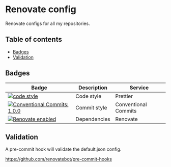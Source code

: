 # Renovate config

Renovate configs for all my repositories.

<!-- markdownlint-disable no-inline-html -->

<a name="toc"></a>

## Table of contents

- [Badges](#badges)
- [Validation](#validation)

## Badges

| Badge                                                                                                                                                                              | Description  | Service              |
| ---------------------------------------------------------------------------------------------------------------------------------------------------------------------------------- | ------------ | -------------------- |
| <a href="https://github.com/prettier/prettier#readme"><img alt="code style" src="https://img.shields.io/badge/code_style-prettier-ff69b4.svg?style=flat-square"></a>               | Code style   | Prettier             |
| <a href="https://conventionalcommits.org"><img alt="Conventional Commits: 1.0.0" src="https://img.shields.io/badge/Conventional%20Commits-1.0.0-yellow.svg?style=flat-square"></a> | Commit style | Conventional Commits |
| <a href="https://renovatebot.com"><img alt="Renovate enabled" src="https://img.shields.io/badge/renovate-enabled-brightgreen.svg?style=flat-square"></a>                           | Dependencies | Renovate             |

## Validation

A pre-commit hook will validate the default.json config.

<https://github.com/renovatebot/pre-commit-hooks>
